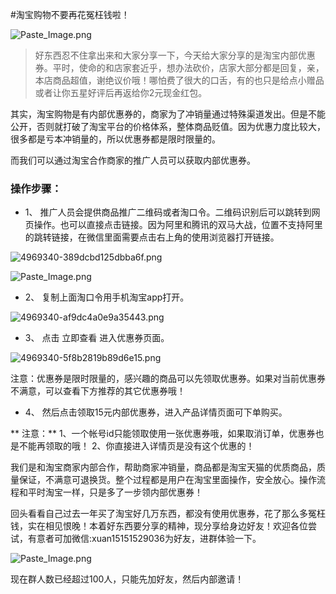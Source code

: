 #淘宝购物不要再花冤枉钱啦！

![Paste_Image.png](http://upload-images.jianshu.io/upload_images/4969340-f6361e55f17c8e1a.png?imageMogr2/auto-orient/strip%7CimageView2/2/w/1240)

>好东西忍不住拿出来和大家分享一下，今天给大家分享的是淘宝内部优惠券。平时，使命的和店家套近乎，想办法砍价，店家大部分都是回复，亲，本店商品超值，谢绝议价哦！哪怕费了很大的口舌，有的也只是给点小赠品或者让你五星好评后再返给你2元现金红包。

其实，淘宝购物是有内部优惠券的，商家为了冲销量通过特殊渠道发出。但是不能公开，否则就打破了淘宝平台的价格体系，整体商品贬值。因为优惠力度比较大，很多都是亏本冲销量的，所以优惠券都是限时限量的。

而我们可以通过淘宝合作商家的推广人员可以获取内部优惠券。

### 操作步骤：
* 1、 推广人员会提供商品推广二维码或者淘口令。二维码识别后可以跳转到网页操作。也可以直接点击链接。因为阿里和腾讯的双马大战，位置不支持阿里的跳转链接，在微信里面需要点击右上角的使用浏览器打开链接。

![4969340-389dcbd125dbba6f.png](http://upload-images.jianshu.io/upload_images/4969340-01b2267c37505ac6.png?imageMogr2/auto-orient/strip%7CimageView2/2/w/1240)

![Paste_Image.png](http://upload-images.jianshu.io/upload_images/4969340-7599f449d6c4fdf4.png?imageMogr2/auto-orient/strip%7CimageView2/2/w/1240)

* 2、 复制上面淘口令用手机淘宝app打开。

![4969340-af9dc4a0e9a35443.png](http://upload-images.jianshu.io/upload_images/4969340-722f1b109720e0f4.png?imageMogr2/auto-orient/strip%7CimageView2/2/w/1240)

* 3、 点击 立即查看 进入优惠券页面。

![4969340-5f8b2819b89d6e15.png](http://upload-images.jianshu.io/upload_images/4969340-2ba95f3ac811d831.png?imageMogr2/auto-orient/strip%7CimageView2/2/w/1240)

注意：优惠券是限时限量的，感兴趣的商品可以先领取优惠券。如果对当前优惠券不满意，可以查看下方推荐的其它优惠券哦！
* 4、 然后点击领取15元内部优惠券，进入产品详情页面可下单购买。

** 注意：**
1、一个帐号id只能领取使用一张优惠券哦，如果取消订单，优惠券也是不能再领取的哦！
2、你直接进入详情页是没有这个优惠的！

我们是和淘宝商家内部合作，帮助商家冲销量，商品都是淘宝天猫的优质商品，质量保证，不满意可退换货。整个过程都是用户在淘宝里面操作，安全放心。操作流程和平时淘宝一样，只是多了一步领内部优惠券！

回头看看自己过去一年买了淘宝好几万东西，都没有使用优惠券，花了那么多冤枉钱，实在相见恨晚！本着好东西要分享的精神，现分享给身边好友！欢迎各位尝试，有意者可加微信:xuan15151529036为好友，进群体验一下。

![Paste_Image.png](http://upload-images.jianshu.io/upload_images/4969340-49a1ce37cd913946.png?imageMogr2/auto-orient/strip%7CimageView2/2/w/1240)

现在群人数已经超过100人，只能先加好友，然后内部邀请！
